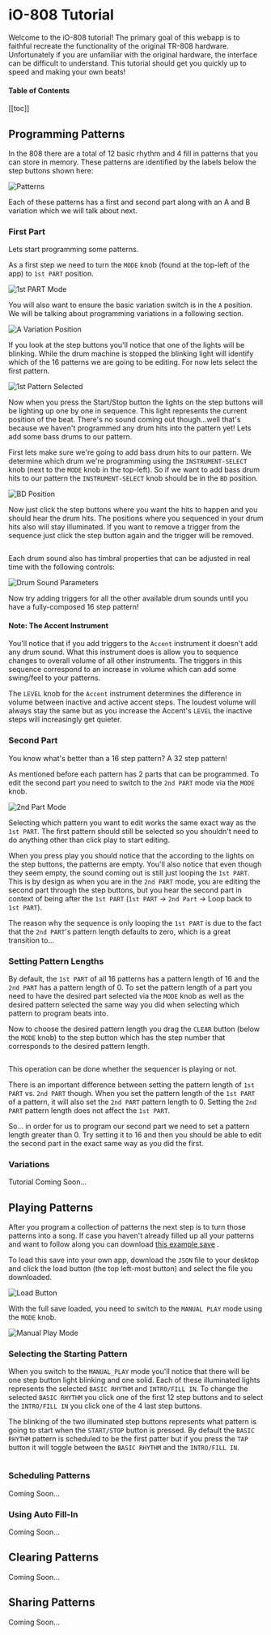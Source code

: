 # iO-808 Tutorial

Welcome to the iO-808 tutorial! The primary goal of this webapp is to faithful recreate the functionality of the original TR-808 hardware. Unfortunately if you are unfamiliar with the original hardware, the interface can be difficult to understand. This tutorial should get you quickly up to speed and making your own beats!

#### Table of Contents

[[toc]]

## Programming Patterns

In the 808 there are a total of 12 basic rhythm and 4 fill in patterns that you can store in memory. These patterns are identified by the labels below the step buttons shown here:

![Patterns](images/pattern-labels.png)

Each of these patterns has a first and second part along with an A and B variation which we will talk about next.

### First Part

Lets start programming some patterns.

As a first step we need to turn the `MODE` knob (found at the top-left of the app) to `1st PART` position.

![1st PART Mode](images/1st-part-mode.png)

You will also want to ensure the basic variation switch is in the `A` position. We will be talking about programming variations in a following section.

![A Variation Position](images/a-variation-position.png)

If you look at the step buttons you'll notice that one of the lights will be blinking. While the drum machine is stopped the blinking light will identify which of the 16 patterns we are going to be editing. For now lets select the first pattern.
 
![1st Pattern Selected](images/first-pattern-selected.png)

Now when you press the Start/Stop button the lights on the step buttons will be lighting up one by one in sequence. This light represents the current position of the beat. There's no sound coming out though...well that's because we haven't programmed any drum hits into the pattern yet! Lets add some bass drums to our pattern.

First lets make sure we're going to add bass drum hits to our pattern. We determine which drum we're programming using the `INSTRUMENT-SELECT` knob (next to the `MODE` knob in the top-left). So if we want to add bass drum hits to our pattern the `INSTRUMENT-SELECT` knob should be in the `BD` position.

![BD Position](images/instrument-select-bd.png)

Now just click the step buttons where you want the hits to happen and you should hear the drum hits. The positions where you sequenced in your drum hits also will stay illuminated. If you want to remove a trigger from the sequence just click the step button again and the trigger will be removed.

<img class='gfyitem' data-id='FearfulTenderCapybara' data-autoplay='false'>

Each drum sound also has timbral properties that can be adjusted in real time with the following controls:

![Drum Sound Parameters](images/drum-sound-parameters.png)

Now try adding triggers for all the other available drum sounds until you have a fully-composed 16 step pattern!

#### Note: The Accent Instrument

You'll notice that if you add triggers to the `Accent` instrument it doesn't add any drum sound. What this instrument does is allow you to sequence changes to overall volume of all other instruments. The triggers in this sequence correspond to an increase in volume which can add some swing/feel to your patterns. 

The `LEVEL` knob for the `Accent` instrument determines the difference in volume between inactive and active accent steps. The loudest volume will always stay the same but as you increase the Accent's `LEVEL` the inactive steps will increasingly get quieter.

### Second Part

You know what's better than a 16 step pattern? A 32 step pattern!

As mentioned before each pattern has 2 parts that can be programmed. To edit the second part you need to switch to the `2nd PART` mode via the `MODE` knob.

![2nd Part Mode](images/2nd-part-mode.png)

Selecting which pattern you want to edit works the same exact way as the `1st PART`. The first pattern should still be selected so you shouldn't need to do anything other than click play to start editing.
 
When you press play you should notice that the according to the lights on the step buttons, the patterns are empty. You'll also notice that even though they seem empty, the sound coming out is still just looping the `1st PART`. This is by design as when you are in the `2nd PART` mode, you are editing the second part through the step buttons, but you hear the second part in context of being after the `1st PART` (`1st PART` -> `2nd Part` -> Loop back to `1st PART`).

The reason why the sequence is only looping the `1st PART` is due to the fact that the `2nd PART`'s pattern length defaults to zero, which is a great transition to...
 
### Setting Pattern Lengths

By default, the `1st PART` of all 16 patterns has a pattern length of 16 and the `2nd PART` has a pattern length of 0. To set the pattern length of a part you need to have the desired part selected via the `MODE` knob as well as the desired pattern selected the same way you did when selecting which pattern to program beats into.
 
Now to choose the desired pattern length you drag the `CLEAR` button (below the `MODE` knob) to the step button which has the step number that corresponds to the desired pattern length.

<img class='gfyitem' data-id='ExaltedSlipperyEidolonhelvum' data-autoplay='false'>

This operation can be done whether the sequencer is playing or not.

There is an important difference between setting the pattern length of `1st PART` vs. `2nd PART` though. When you set the pattern length of the `1st PART` of a pattern, it will also set the `2nd PART` pattern length to 0. Setting the `2nd PART` pattern length does not affect the `1st PART`.

So... in order for us to program our second part we need to set a pattern length greater than 0. Try setting it to 16 and then you should be able to edit the second part in the exact same way as you did the first.

### Variations

Tutorial Coming Soon...

## Playing Patterns

After you program a collection of patterns the next step is to turn those patterns into a song. If case you haven't already filled up all your patterns and want to follow along you can download [this example save](io808-full-example.json) <!--{target="_blank" download="io808-example.json"}-->.

To load this save into your own app, download the `JSON` file to your desktop and click the load button (the top left-most button) and select the file you downloaded.

![Load Button](images/load-button.png)

With the full save loaded, you need to switch to the `MANUAL PLAY` mode using the `MODE` knob.

![Manual Play Mode](images/manual-play-mode.png)

### Selecting the Starting Pattern

When you switch to the `MANUAL_PLAY` mode you'll notice that there will be one step button light blinking and one solid. Each of these illuminated lights represents the selected `BASIC RHYTHM` and `INTRO/FILL IN`. To change the selected `BASIC RHYTHM` you click one of the first 12 step buttons and to select the `INTRO/FILL IN` you click one of the 4 last step buttons.

The blinking of the two illuminated step buttons represents what pattern is going to start when the `START/STOP` button is pressed. By default the `BASIC RHYTHM` pattern is scheduled to be the first patter but if you press the `TAP` button it will toggle between the `BASIC RHYTHM` and the `INTRO/FILL IN`.

<img class='gfyitem' data-id='LameSpryBellfrog' data-autoplay='false'>

### Scheduling Patterns

Coming Soon...

### Using Auto Fill-In

Coming Soon...

## Clearing Patterns

Coming Soon...

## Sharing Patterns

Coming Soon...